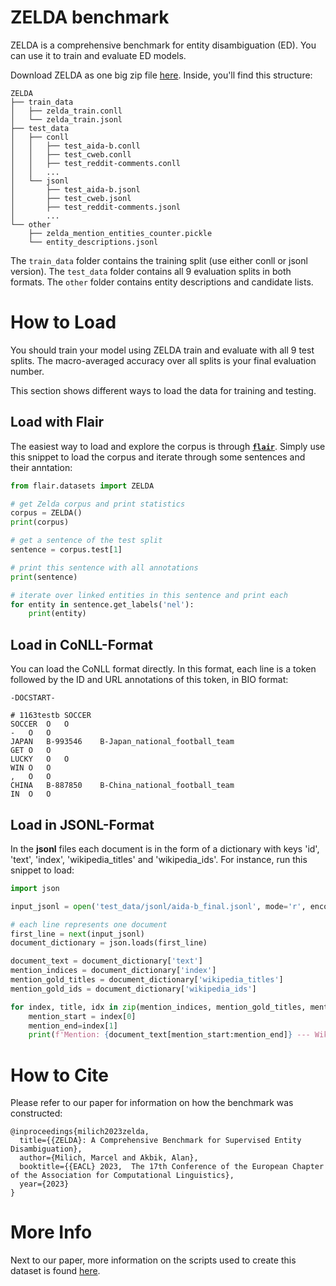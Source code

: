 # ZELDA benchmark

ZELDA is a comprehensive benchmark for entity disambiguation (ED). You can use it to train and evaluate ED models.

Download ZELDA as one big zip file [here](https://nlp.informatik.hu-berlin.de/resources/datasets/zelda/zelda_full.zip). Inside, you'll find this structure:

```console
ZELDA
├── train_data
│   ├── zelda_train.conll
│   └── zelda_train.jsonl
├── test_data
│   ├── conll
│   │   ├── test_aida-b.conll
│   │   ├── test_cweb.conll
│   │   ├── test_reddit-comments.conll
│   │   ...
│   └── jsonl
│       ├── test_aida-b.jsonl
│       ├── test_cweb.jsonl
│       ├── test_reddit-comments.jsonl
│       ...
└── other
    ├── zelda_mention_entities_counter.pickle
    └── entity_descriptions.jsonl
```

The `train_data` folder contains the training split (use either conll or jsonl version). The `test_data` folder contains all 9 evaluation splits in both formats. The `other` folder contains entity descriptions and candidate lists.


# How to Load

You should train your model using ZELDA train and evaluate with all 9 test splits. The macro-averaged accuracy over all splits is your final evaluation number. 

This section shows different ways to load the data for training and testing.

## Load with Flair

The easiest way to load and explore the corpus is through [**`flair`**](https://github.com/flairNLP/flair). Simply use this snippet to load the corpus and iterate through some sentences and their anntation: 


```python
from flair.datasets import ZELDA

# get Zelda corpus and print statistics
corpus = ZELDA()
print(corpus)

# get a sentence of the test split 
sentence = corpus.test[1]

# print this sentence with all annotations 
print(sentence)

# iterate over linked entities in this sentence and print each
for entity in sentence.get_labels('nel'):
    print(entity)
```


## Load in CoNLL-Format

You can load the CoNLL format directly. In this format, each line is a token followed by the ID and URL annotations of this token, in BIO format:

```
-DOCSTART-

# 1163testb SOCCER
SOCCER	O	O
-	O	O
JAPAN	B-993546	B-Japan_national_football_team
GET	O	O
LUCKY	O	O
WIN	O	O
,	O	O
CHINA	B-887850	B-China_national_football_team
IN	O	O
```
## Load in JSONL-Format

In the **jsonl** files each document is in the form of a dictionary with keys 'id', 'text', 'index', 'wikipedia_titles' and 'wikipedia_ids'. For instance, run this snippet to load:

```python
import json

input_jsonl = open('test_data/jsonl/aida-b_final.jsonl', mode='r', encoding='utf-8')

# each line represents one document
first_line = next(input_jsonl)
document_dictionary = json.loads(first_line)

document_text = document_dictionary['text']
mention_indices = document_dictionary['index']
mention_gold_titles = document_dictionary['wikipedia_titles']
mention_gold_ids = document_dictionary['wikipedia_ids']

for index, title, idx in zip(mention_indices, mention_gold_titles, mention_gold_ids):
    mention_start = index[0]
    mention_end=index[1]
    print(f'Mention: {document_text[mention_start:mention_end]} --- Wikipedia title: {title} --- Wikipedia id: {idx}')
```

# How to Cite

Please refer to our paper for information on how the benchmark was constructed:

```
@inproceedings{milich2023zelda,
  title={{ZELDA}: A Comprehensive Benchmark for Supervised Entity Disambiguation},
  author={Milich, Marcel and Akbik, Alan},
  booktitle={{EACL} 2023,  The 17th Conference of the European Chapter of the Association for Computational Linguistics},
  year={2023}
}
```

# More Info

Next to our paper, more information on the scripts used to create this dataset is found [here](SCRIPTS.md).
